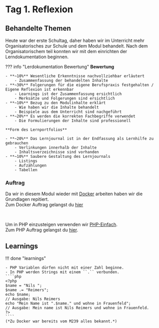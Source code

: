 # Tag 1. Reflexion

## Behandelte Themen
Heute war der erste Schultag, daher haben wir im Unterricht mehr Organisatorisches zur Schule und dem Modul behandelt. 
Nach dem Organisatorischem teil konnten wir mit dem einrichten der Lerndokumentation beginnen.

??? info "Lerdokumentation Bewertung"
    **Bewertung**

    - **~10%** Wesentliche Erkenntnisse nachvollziehbar erläutert
        - Zusammenfassung der behandelten Inhalte
    - **~30%** Folgerungen für die eigene Berufspraxis festgehalten / Eigene Reflexion ist erkennbar
        - Learnings ist der Zusammenfassung ersichtlich
        - Merksätze und Folgerungen sind ersichtlich
    - **~10%** Bezug zu den Modulinhalte erklärt
        - Wie haben wir die Inhalte behandelt
        - Beispiele aus dem Unterricht sind nachgeführt
    - **~20%** Es werden die korrekten Fachbegriffe verwendet
        - Die Formulierungen der Inhalte sind professionell

    **Form des Lernportfolios**

    - **~20%** Das Lernjournal ist in der Endfassung als Lernhilfe zu gebrauchen
        - Verlinkungen innerhalb der Inhalte
        - Inhaltsverzeichnisse sind vorhanden
    - **~10%** Saubere Gestaltung des Lernjournals
        - Listings
        - Aufzählungen
        - Tabellen


### Auftrag
Da wir in diesem Modul wieder mit [Docker](https://www.docker.com/) arbeiten haben wir die Grundlagen repitiert. <br>
Zum Docker Auftrag gelangst du [hier](/appendix/docker)

<br>

Um in PHP einzusteigen verwenden wir [PHP-Einfach](https://www.php-einfach.de/). <br>
Zum PHP Auftrag gelangst du [hier](/php/php_grundlagen).
 
## Learnings

!!! done "learnings"

    - PHP Variablen dürfen nicht mit einer Zahl beginne.
    - In PHP werden Strings mit einem ``.`` verbunden.
    ````php
    <?php
    $name = "Nils ";
    $name .= "Reimers";
    echo $name;
    // Ausgabe: Nils Reimers
    echo "Mein Name ist ".$name." und wohne in Frauenfeld";
    // Ausgabe: Mein name ist Nils Reimers und wohne in Frauenfeld.
    ?>
    ````
    (*Zu Docker war bereits vom M239 alles bekannt.*)
